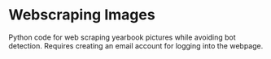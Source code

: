 # Webscraping Images

Python code for web scraping yearbook pictures while avoiding bot detection. Requires creating an email account for logging into the webpage.
